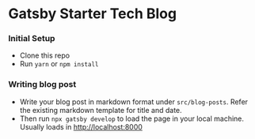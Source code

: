 # Gatsby Starter Tech Blog

### Initial Setup

- Clone this repo
- Run `yarn` or `npm install`

### Writing blog post

- Write your blog post in markdown format under `src/blog-posts`. Refer the existing markdown template for title and date.
- Then run `npx gatsby develop` to load the page in your local machine. Usually loads in [http://localhost:8000](http://localhost:8000)
